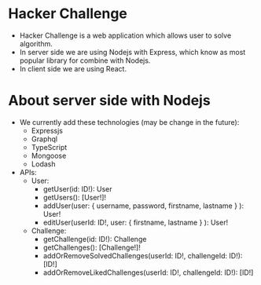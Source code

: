 # Hacker Challenge
- Hacker Challenge is a web application which allows user to solve algorithm.
- In server side we are using Nodejs with Express, which know as most popular library for combine with Nodejs.
- In client side we are using React.

# About server side with Nodejs
- We currently add these technologies (may be change in the future):
  - Expressjs
  - Graphql
  - TypeScript
  - Mongoose
  - Lodash
- APIs:
  - User: 
    - getUser(id: ID!): User
    - getUsers(): [User!]!
    - addUser(user: { username, password, firstname, lastname } ): User!
    - editUser(userId: ID!, user: { firstname, lastname } ): User!
  - Challenge:
    - getChallenge(id: ID!): Challenge
    - getChallenges(): [Challenge!]!
    - addOrRemoveSolvedChallenges(userId: ID!, challengeId: ID!): [ID!]
    - addOrRemoveLikedChallenges(userId: ID!, challengeId: ID!): [ID!]
  
